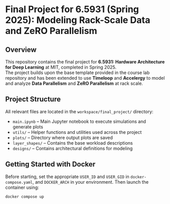 # Final Project for 6.5931 (Spring 2025): Modeling Rack-Scale Data and ZeRO Parallelism

## Overview

This repository contains the final project for **6.5931: Hardware Architecture for Deep Learning** at MIT, completed in Spring 2025.  
The project builds upon the base template provided in the course lab repository and has been extended to use **Timeloop** and **Accelergy** to model and analyze **Data Parallelism** and **ZeRO Parallelism** at rack scale.

## Project Structure

All relevant files are located in the `workspace/final_project/` directory:

- `main.ipynb` – Main Jupyter notebook to execute simulations and generate plots
- `utils/` – Helper functions and utilities used across the project
- `plots/` – Directory where output plots are saved
- `layer_shapes/` – Contains the base workload descriptions
- `designs/` – Contains architectural definitions for modeling

## Getting Started with Docker

Before starting, set the appropriate `USER_ID` and `USER_GID` in `docker-compose.yaml`,  and `DOCKER_ARCH` in your environment. Then launch the container using:

```bash
docker compose up

